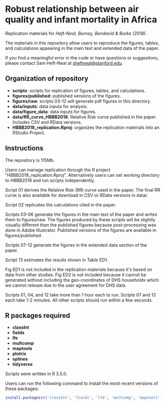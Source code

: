 # Robust relationship between air quality and infant mortality in Africa


Replication materials for _Heft-Neal, Burney, Bendavid & Burke (2018)_.

The materials in this repository allow users to reproduce the figures, tables, and calculations appearing in the main text and extended data of the paper.

If you find a meaningful error in the code or have questions or suggestions, please contact Sam Heft-Neal at sheftneal@stanford.edu.

## Organization of repository

* **scripts**: scripts for replication of figures, tables, and calculations.
* **figures/published**: published versions of the figures.
* **figures/raw**: scripts 03-12 will generate pdf figures in this directory.
* **data/inputs**: data inputs for analysis.
* **data/figure_data**: data inputs for figures.
* **data/RR_curve_HBBB2018**: Relative Risk curve published in the paper. Includes CSV and RData versions.
* **HBBB2018_replication.Rproj**: organizes the replication materials into an RStudio Project. 

## Instructions
The repository is 115Mb.

Users can manage replication through the R project "HBBB2018_replication.Rproj". Alternatively users can set working directory to HBBB2018 and run scripts independently.

Script 01 derives the Relative Risk (RR) curve used in the paper. The final RR curve is also available for download in CSV or RData versions in data/.

Script 02 replicates the calculations cited in the paper.

Scripts 03-06 generate the figures in the main text of the paper and writes them to figures/raw. The figures produced by these scripts will be slightly visually different than the published figures because post-processing was done in Adobe Illustrator. Published versions of the figures are available in figures/published.

Scripts 07-12 generate the figures in the extended data section of the paper. 

Script 13 estimates the results shown in Table ED1.

Fig ED1 is not included in the replication materials because it's based on data from other studies. Fig ED2 is not included because it cannot be generated without including the geo-coordinates of DHS households which we cannot release due to the user agreement for DHS data.

Scripts 01, 04, and 12 take more than 1 hour each to run. Scripts 07 and 13 each take 1-2 minutes. All other scripts should run within a few seconds.


## R packages required
* **classInt**
* **fields**
* **lfe**
* **multcomp**
* **maptools**
* **plotrix**
* **splines**
* **tidyverse**

Scripts were written in R 3.5.0.

Users can run the following command to install the most recent versions of these packages:

```R
install.packages(c('classInt', 'fields', 'lfe', 'multcomp', 'maptools', 'plotrix', 'splines', 'tidyverse'), dependencies = T)
```
